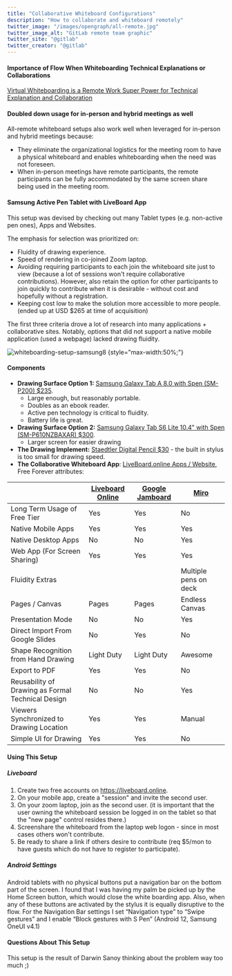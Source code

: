 ```yaml
---
title: "Collaborative Whiteboard Configurations"
description: "How to collaborate and whiteboard remotely"
twitter_image: "/images/opengraph/all-remote.jpg"
twitter_image_alt: "GitLab remote team graphic"
twitter_site: "@gitlab"
twitter_creator: "@gitlab"
---
```


#### Importance of Flow When Whiteboarding Technical Explanations or Collaborations

[Virtual Whiteboarding is a Remote Work Super Power for Technical Explanation and Collaboration](https://about.gitlab.com/blog/2022/09/01/whiteboarding-remote-work-superpower/)

#### Doubled down usage for in-person and hybrid meetings as well

All-remote whiteboard setups also work well when leveraged for in-person and hybrid meetings because:

- They eliminate the organizational logistics for the meeting room to have a physical whiteboard and enables whiteboarding when the need was not foreseen.
- When in-person meetings have remote participants, the remote participants can be fully accommodated by the same screen share being used in the meeting room.

#### Samsung Active Pen Tablet with LiveBoard App

This setup was devised by checking out many Tablet types (e.g. non-active pen ones), Apps and Websites.

The emphasis for selection was prioritized on:

- Fluidity of drawing experience.
- Speed of rendering in co-joined Zoom laptop.
- Avoiding requiring participants to each join the whiteboard site just to view (because a lot of sessions won't require collaborative contributions).  However, also retain the option for other participants to join quickly to contribute when it is desirable - without cost and hopefully without a registration.
- Keeping cost low to make the solution more accessible to more people. (ended up at USD $265 at time of acquisition)

The first three criteria drove a lot of research into many applications + collaborative sites. Notably, options that did not support a native mobile application (used a webpage) lacked drawing fluidity.

![whiteboarding-setup-samsung8](/images/all-remote/whiteboarding-setup-samsung8.jpg)
{style="max-width:50%;"}

#### Components

- **Drawing Surface Option 1:** [Samsung Galaxy Tab A 8.0 with Spen (SM-P200) $235](https://www.amazon.com/gp/product/B07TS2N27S/).
  - Large enough, but reasonably portable.
  - Doubles as an ebook reader.
  - Active pen technology is critical to fluidity.
  - Battery life is great.
- **Drawing Surface Option 2:** [Samsung Galaxy Tab S6 Lite 10.4" with Spen (SM-P610NZBAXAR) $300](https://www.amazon.com/SAMSUNG-Android-Included-Speakers-SM-P610NZBAXAR/dp/B086Z3S3MY/).
  - Larger screen for easier drawing
- **The Drawing Implement:** [Staedtler Digital Pencil $30](https://www.amazon.com/gp/product/B072N31S7C/) - the built in stylus is too small for drawing speed.
- **The Collaborative Whiteboard App**: [LiveBoard.online Apps / Website](https://liveboard.online), Free Forever attributes:

|                                                   | [Liveboard Online](https://www.liveboard.online) | [Google Jamboard](https://support.google.com/jamboard/answer/7424836?hl=en) | [Miro](https://miro.com) |
| ------------------------------------------------- | ------------------------------------------------ | ------------------------------------------------------------ | ------------------------ |
| Long Term Usage of Free Tier                      | Yes                                              | Yes                                                          | No                       |
| Native Mobile Apps                                | Yes                                              | Yes                                                          | Yes                      |
| Native Desktop Apps                               | No                                               | No                                                           | Yes                      |
| Web App (For Screen Sharing)                      | Yes                                              | Yes                                                          | Yes                      |
| Fluidity Extras                                   |                                                  |                                                              | Multiple pens on deck    |
| Pages / Canvas                                    | Pages                                            | Pages                                                        | Endless Canvas           |
| Presentation Mode                                 | No                                               | No                                                           | Yes                      |
| Direct Import From Google Slides                  | No                                               | Yes                                                          | No                       |
| Shape Recognition from Hand Drawing               | Light Duty                                       | Light Duty                                                   | Awesome                  |
| Export to PDF                                     | Yes                                              | Yes                                                          | No                       |
| Reusability of Drawing as Formal Technical Design | No                                               | No                                                           | Yes                      |
| Viewers Synchronized to Drawing Location          | Yes                                              | Yes                                                          | Manual                   |
| Simple UI for Drawing                             | Yes                                              | Yes                                                          | No                       |

#### Using This Setup

##### Liveboard

1. Create two free accounts on https://liveboard.online.
1. On your mobile app, create a "session" and invite the second user.
1. On your zoom laptop, join as the second user. (it is important that the user owning the whiteboard session be logged in on the tablet so that the "new page" control resides there.)
1. Screenshare the whiteboard from the laptop web logon - since in most cases others won't contribute.
1. Be ready to share a link if others desire to contribute (req $5/mon to have guests which do not have to register to participate).

##### Android Settings

Android tablets with no physical buttons put a navigation bar on the bottom part of the screen. I found that I was having my palm be picked up by the Home Screen button, which would close the white boarding app. Also, when any of these buttons are activated by the stylus it is equally disruptive to the flow. For the Navigation Bar settings I set “Navigation type” to “Swipe gestures” and I enable “Block gestures with S Pen” (Android 12, Samsung OneUI v4.1)

#### Questions About This Setup

This setup is the result of Darwin Sanoy thinking about the problem way too much ;)
